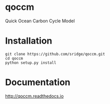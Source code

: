 # qoccm
Quick Ocean Carbon Cycle Model

# Installation

```
git clone https://github.com/sridge/qoccm.git
cd qoccm
python setup.py install
```

# Documentation

http://qoccm.readthedocs.io

